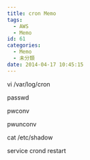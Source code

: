 ```yaml
---
title: cron Memo
tags:
  - AWS
  - Memo
id: 61
categories:
  - Memo
  - 未分類
date: 2014-04-17 10:45:15
---
```


vi /var/log/cron

passwd

pwconv

pwunconv

cat /etc/shadow

service crond restart